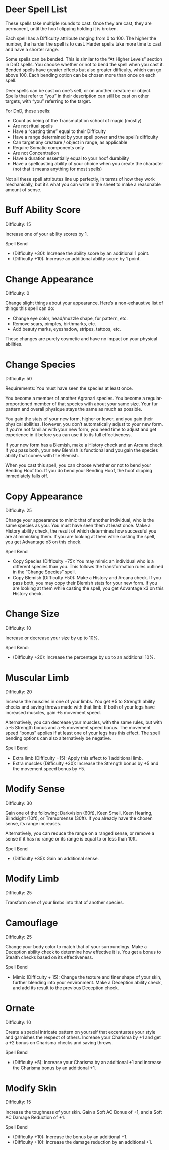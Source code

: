 # Deer Spell List

These spells take multiple rounds to cast. Once they are cast, they are permanent, until the hoof clipping holding it is broken.

Each spell has a Difficulty attribute ranging from 0 to 100. The higher the number, the harder the spell is to cast. Harder spells take more time to cast and have a shorter range.

Some spells can be bended. This is similar to the “At Higher Levels” section in DnD spells. You choose whether or not to bend the spell when you cast it. Bended spells have greater effects but also greater difficulty, which can go above 100. Each bending option can be chosen more than once on each spell.

Deer spells can be cast on one’s self, or on another creature or object. Spells that refer to “you” in their description can still be cast on other targets, with “you” referring to the target.

For DnD, these spells:

-   Count as being of the Transmutation school of magic (mostly)
-   Are not ritual spells
-   Have a “casting time” equal to their Difficulty
-   Have a range determined by your spell power and the spell’s difficulty
-   Can target any creature / object in range, as applicable
-   Require Somatic components only
-   Are not Concentration
-   Have a duration essentially equal to your hoof durability
-   Have a spellcasting ability of your choice when you create the character (not that it means anything for most spells)

Not all these spell attributes line up perfectly, in terms of how they work mechanically, but it’s what you can write in the sheet to make a reasonable amount of sense.

# Buff Ability Score

Difficulty: 15

Increase one of your ability scores by 1.

Spell Bend

-   (Difficulty +30): Increase the ability score by an additional 1 point.
-   (Difficulty +10): Increase an additional ability score by 1 point.

# Change Appearance

Difficulty: 0

Change slight things about your appearance. Here’s a non-exhaustive list of things this spell can do:

-   Change eye color, head/muzzle shape, fur pattern, etc.
-   Remove scars, pimples, birthmarks, etc.
-   Add beauty marks, eyeshadow, stripes, tattoos, etc.

These changes are purely cosmetic and have no impact on your physical abilities.

# Change Species

Difficulty: 50

Requirements: You must have seen the species at least once.

You become a member of another Agranari species. You become a regular-proportioned member of that species with about your same size. Your fur pattern and overall physique stays the same as much as possible.

You gain the stats of your new form, higher or lower, and you gain their physical abilities. However, you don’t automatically adjust to your new form. If you’re not familiar with your new form, you need time to adjust and get experience in it before you can use it to its full effectiveness.

If your new form has a Blemish, make a History check and an Arcana check. If you pass both, your new Blemish is functional and you gain the species ability that comes with the Blemish.

When you cast this spell, you can choose whether or not to bend your Bending Hoof too. If you do bend your Bending Hoof, the hoof clipping immediately falls off.

# Copy Appearance

Difficulty: 25

Change your appearance to mimic that of another individual, who is the same species as you. You must have seen them at least once. Make a History ability check, the result of which determines how successful you are at mimicking them. If you are looking at them while casting the spell, you get Advantage x3 on this check.

Spell Bend

-   Copy Species (Difficulty +75): You may mimic an individual who is a different species than you. This follows the transformation rules outlined in the “Change Species” spell.
-   Copy Blemish (Difficulty +50): Make a History and Arcana check. If you pass both, you may copy their Blemish stats for your new form. If you are looking at them while casting the spell, you get Advantage x3 on this History check.

# Change Size

Difficulty: 10

Increase or decrease your size by up to 10%.

Spell Bend:

-   (Difficulty +20): Increase the percentage by up to an additional 10%.

# Muscular Limb

Difficulty: 20

Increase the muscles in one of your limbs. You get +5 to Strength ability checks and saving throws made with that limb. If both of your legs have increased muscles, gain +5 movement speed.

Alternatively, you can decrease your muscles, with the same rules, but with a -5 Strength bonus and a -5 movement speed bonus. The movement speed “bonus” applies if at least one of your legs has this effect. The spell bending options can also alternatively be negative.

Spell Bend

-   Extra limb (Difficulty +15): Apply this effect to 1 additional limb.
-   Extra muscles (Difficulty +30): Increase the Strength bonus by +5 and the movement speed bonus by +5.

# Modify Sense

Difficulty: 30

Gain one of the following: Darkvision (60ft), Keen Smell, Keen Hearing, Blindsight (10ft), or Tremorsense (30ft). If you already have the chosen sense, its range increases.

Alternatively, you can reduce the range on a ranged sense, or remove a sense if it has no range or its range is equal to or less than 10ft.

Spell Bend

-   (Difficulty +35): Gain an additional sense.

# Modify Limb

Difficulty: 25

Transform one of your limbs into that of another species.

# Camouflage

Difficulty: 25

Change your body color to match that of your surroundings. Make a Deception ability check to determine how effective it is. You get a bonus to Stealth checks based on its effectiveness.

Spell Bend

-   Mimic (Difficulty + 15): Change the texture and finer shape of your skin, further blending into your environment. Make a Deception ability check, and add its result to the previous Deception check.

# Ornate

Difficulty: 10

Create a special intricate pattern on yourself that excentuates your style and garnishes the respect of others. Increase your Charisma by +1 and get a +2 bonus on Charisma checks and saving throws.

Spell Bend

-   (Difficulty +5): Increase your Charisma by an additional +1 and increase the Charisma bonus by an additional +1.

# Modify Skin

Difficulty: 15

Increase the toughness of your skin. Gain a Soft AC Bonus of +1, and a Soft AC Damage Reduction of +1.

Spell Bend

-   (Difficulty +10): Increase the bonus by an additional +1.
-   (Difficulty +10): Increase the damage reduction by an additional +1.
